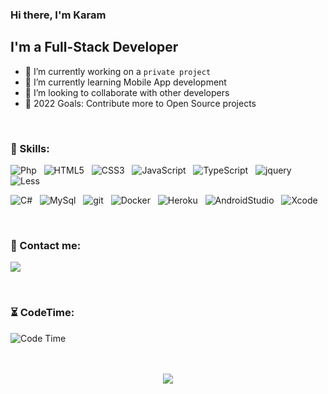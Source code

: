 ### Hi there, I'm Karam

## I'm a Full-Stack Developer
- 🔭 I’m currently working on a `private project`
- 🌱 I’m currently learning Mobile App development
- 👯 I’m looking to collaborate with other developers
- 🥅 2022 Goals: Contribute more to Open Source projects

<br />

### 🚀 Skills:
![Php](https://img.shields.io/badge/-php-4F5B93?style=for-the-badge&logo=php&logoColor=white) &nbsp;
![HTML5](https://img.shields.io/badge/HTML5-E34F26?style=for-the-badge&logo=html5&logoColor=white) &nbsp;
![CSS3](https://img.shields.io/badge/css3-1572B6?style=for-the-badge&logo=css3&logoColor=white) &nbsp;
![JavaScript](https://img.shields.io/badge/-JavaScript-F7DF1E?style=for-the-badge&logo=javascript&logoColor=black) &nbsp;
![TypeScript](https://img.shields.io/badge/-TypeScript-3178C6?style=for-the-badge&logo=typescript&logoColor=white) &nbsp;
![jquery](https://img.shields.io/badge/-jquery-0769AD?style=for-the-badge&logo=jquery&logoColor=white) &nbsp;
![Less](https://img.shields.io/badge/less-1D365D?style=for-the-badge&logo=less&logoColor=white) &nbsp;

![C#](https://img.shields.io/badge/-CSharp-0076F7?style=for-the-badge&logo=c-sharp&logoColor=white) &nbsp;
![MySql](https://img.shields.io/badge/-mysql-4479A1?style=for-the-badge&logo=mysql&logoColor=white) &nbsp;
![git](https://img.shields.io/badge/-git-F05032?style=for-the-badge&logo=git&logoColor=white) &nbsp;
![Docker](https://img.shields.io/badge/Docker-0093D7?style=for-the-badge&logo=docker&logoColor=white) &nbsp;
![Heroku](https://img.shields.io/badge/Heroku-430098?style=for-the-badge&logo=heroku&logoColor=white) &nbsp;
![AndroidStudio](https://img.shields.io/badge/-Android%20Studio-3DDC84?style=for-the-badge&logo=android-studio&logoColor=white) &nbsp;
![Xcode](https://img.shields.io/badge/-Xcode-1769E2?style=for-the-badge&logo=xcode&logoColor=white) &nbsp;



<br />

### 🤙 Contact me:

<a href="https://www.instagram.com/karam.alhamoud/"><img src="https://img.shields.io/badge/instagram%20@karam.alhamoud-E4405F?style=for-the-badge&logo=instagram&logoColor=white"/></a>
<!-- 
<a href="#"><img src="https://img.shields.io/badge/facebook%20@karam.alhamoud-1877F2?style=for-the-badge&logo=facebook&logoColor=white"/></a>

<a href="#"><img src="https://img.shields.io/badge/twitter%20@karam.alhamoud-1DA1F2?style=for-the-badge&logo=twitter&logoColor=white"/></a>

<a href="#"><img src="https://img.shields.io/badge/whatsapp%20@karam.alhamoud-25D366?style=for-the-badge&logo=whatsapp&logoColor=white"/></a> -->


<br />

### ⏳ CodeTime:
<img alt="Code Time" src="https://img.shields.io/endpoint?style=for-the-badge&url=https://codetime-api.datreks.com/badge/1106?logoColor=white%26project=%26recentMS=0%26showProject=false" />


<br />
<br />

<!-- 
### ⚒ My Portfolio

<p align="left">
<a href="https://savio.xyz/introducing-hashtree-link-tree-for-all-hashnode-users" title="Introducing Hashtree - Link tree for all hashnode users ✌"><img src="https://cdn.hashnode.com/res/hashnode/image/upload/v1616835612451/d7DiMhtk-.png" alt="Introducing Hashtree - Link tree for all hashnode users ✌" width="250px" align="left" /></a>
<a href="https://savio.xyz/introducing-hashtree-link-tree-for-all-hashnode-users" title="Introducing Hashtree - Link tree for all hashnode users ✌"><strong>Introducing Hashtree - Link tree for all hashnode users ✌</strong></a>
<br/> Hello Devs 👋
This is Savio here. I'm young dev with an intention
to enhance as a successful web developer. I love building web apps with React... </p> <br/> <br/> <br/>




<p align="left">
<a href="https://savio.xyz/introducing-hashtree-link-tree-for-all-hashnode-users" title="Introducing Hashtree - Link tree for all hashnode users ✌"><img src="https://cdn.hashnode.com/res/hashnode/image/upload/v1616835612451/d7DiMhtk-.png" alt="Introducing Hashtree - Link tree for all hashnode users ✌" width="250px" align="left" /></a>
<a href="https://savio.xyz/introducing-hashtree-link-tree-for-all-hashnode-users" title="Introducing Hashtree - Link tree for all hashnode users ✌"><strong>Introducing Hashtree - Link tree for all hashnode users ✌</strong></a>
<br/> Hello Devs 👋
This is Savio here. I'm young dev with an intention
to enhance as a successful web developer. I love building web apps with React... </p> <br/> <br/> <br/>



<p align="left">
<a href="https://savio.xyz/introducing-hashtree-link-tree-for-all-hashnode-users" title="Introducing Hashtree - Link tree for all hashnode users ✌"><img src="https://cdn.hashnode.com/res/hashnode/image/upload/v1616835612451/d7DiMhtk-.png" alt="Introducing Hashtree - Link tree for all hashnode users ✌" width="250px" align="left" /></a>
<a href="https://savio.xyz/introducing-hashtree-link-tree-for-all-hashnode-users" title="Introducing Hashtree - Link tree for all hashnode users ✌"><strong>Introducing Hashtree - Link tree for all hashnode users ✌</strong></a>
<br/> Hello Devs 👋
This is Savio here. I'm young dev with an intention
to enhance as a successful web developer. I love building web apps with React... </p> <br/> <br/> -->

<br />


<p align='center'><img src='https://visitor-badge.laobi.icu/badge?page_id=karamalhamoud'></p>
